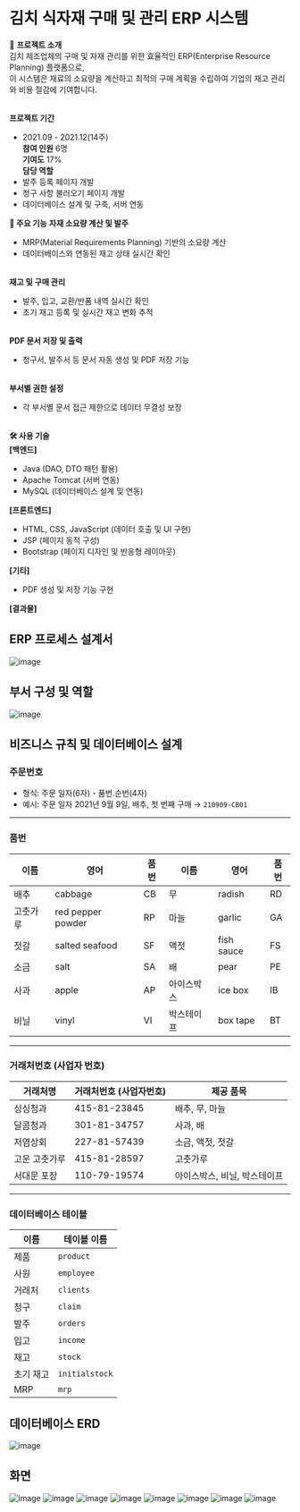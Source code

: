 # 김치 식자재 구매 및 관리 ERP 시스템
📖 **프로젝트 소개**</br>
김치 제조업체의 구매 및 자재 관리를 위한 효율적인 ERP(Enterprise Resource Planning) 플랫폼으로,</br>
이 시스템은 재료의 소요량을 계산하고 최적의 구매 계획을 수립하여 기업의 재고 관리와 비용 절감에 기여합니다.</br></br>

**프로젝트 기간**
- 2021.09 - 2021.12(14주)</br>
**참여 인원**
6명</br>
**기여도**
17%</br>
**담당 역할**
- 발주 등록 페이지 개발
- 청구 사항 불러오기 페이지 개발
- 데이터베이스 설계 및 구축, 서버 연동

**🚀 주요 기능**
**자재 소요량 계산 및 발주**</br>
- MRP(Material Requirements Planning) 기반의 소요량 계산</br>
- 데이터베이스와 연동된 재고 상태 실시간 확인</br></br>

**재고 및 구매 관리**</br>
- 발주, 입고, 교환/반품 내역 실시간 확인</br>
- 초기 재고 등록 및 실시간 재고 변화 추적</br></br>

**PDF 문서 저장 및 출력**</br>
- 청구서, 발주서 등 문서 자동 생성 및 PDF 저장 기능</br></br>

**부서별 권한 설정**
- 각 부서별 문서 접근 제한으로 데이터 무결성 보장</br></br>

**🛠️ 사용 기술**</br>
**[백엔드]**
- Java (DAO, DTO 패턴 활용)
- Apache Tomcat (서버 연동)
- MySQL (데이터베이스 설계 및 연동)

**[프론트엔드]**
- HTML, CSS, JavaScript (데이터 호출 및 UI 구현)
- JSP (페이지 동적 구성)
- Bootstrap (페이지 디자인 및 반응형 레이아웃)

**[기타]**
- PDF 생성 및 저장 기능 구현



**[결과물]**
## ERP 프로세스 설계서
![image](https://github.com/user-attachments/assets/160beacf-6c1f-416d-9948-00093f90c7ec)
## 부서 구성 및 역할
![image](https://github.com/user-attachments/assets/ac116194-4eb0-439a-95bb-75d45e34f04b)
## 비즈니스 규칙 및 데이터베이스 설계

### 주문번호
- 형식: 주문 일자(6자) - 품번.순번(4자)
- 예시: 주문 일자 2021년 9월 9일, 배추, 첫 번째 구매 → `210909-CB01`

---

### 품번

| 이름       | 영어                | 품번 | 이름          | 영어             | 품번 |
|------------|---------------------|------|---------------|------------------|------|
| 배추       | cabbage             | CB   | 무            | radish           | RD   |
| 고춧가루   | red pepper powder   | RP   | 마늘          | garlic           | GA   |
| 젓갈       | salted seafood      | SF   | 액젓          | fish sauce       | FS   |
| 소금       | salt                | SA   | 배            | pear             | PE   |
| 사과       | apple               | AP   | 아이스박스    | ice box          | IB   |
| 비닐       | vinyl               | VI   | 박스테이프    | box tape         | BT   |

---

### 거래처번호 (사업자 번호)

| 거래처명       | 거래처번호 (사업자번호)  | 제공 품목             |
|----------------|-------------------------|-----------------------|
| 싱싱청과       | 415-81-23845           | 배추, 무, 마늘        |
| 달콤청과       | 301-81-34757           | 사과, 배              |
| 저염상회       | 227-81-57439           | 소금, 액젓, 젓갈      |
| 고운 고춧가루  | 415-81-28597           | 고춧가루              |
| 서대문 포장    | 110-79-19574           | 아이스박스, 비닐, 박스테이프 |

---

### 데이터베이스 테이블

| 이름       | 테이블 이름        |
|------------|--------------------|
| 제품       | `product`          |
| 사원       | `employee`         |
| 거래처     | `clients`          |
| 청구       | `claim`            |
| 발주       | `orders`           |
| 입고       | `income`           |
| 재고       | `stock`            |
| 초기 재고  | `initialstock`     |
| MRP        | `mrp`              |

## 데이터베이스 ERD
![image](https://github.com/user-attachments/assets/9bbde97d-4d68-44aa-be02-a1229694369d)


## 화면
![image](https://github.com/user-attachments/assets/3f56bb45-79ee-4e66-a729-9304005d6340)
![image](https://github.com/user-attachments/assets/4db7f18f-3ee4-4613-834b-5caa166753e9)
![image](https://github.com/user-attachments/assets/c9b41c6c-0752-46be-9e82-73aae4c9192f)
![image](https://github.com/user-attachments/assets/89aaba68-058b-4d52-838b-770514a71c18)
![image](https://github.com/user-attachments/assets/fe8e49e1-732b-4e03-8a86-fe64a97714b5)
![image](https://github.com/user-attachments/assets/c97cde59-14d6-4a87-a3a7-71e045b0bfb7)
![image](https://github.com/user-attachments/assets/2d5a6ba8-b9c0-42eb-ae17-39bd656a09ec)
![image](https://github.com/user-attachments/assets/95d84714-afee-41c0-ab44-08e044158b3c)



